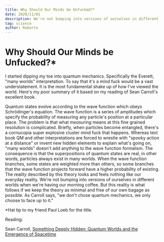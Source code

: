 ```yaml
---
title: Why Should Our Minds be Unfucked?*
date: 2020/11/01
description: We're not bumping into versions of ourselves in different worlds when we're having our morning coffee.
tag: science
author: Roberto
---
```


# Why Should Our Minds be Unfucked?\*

I started dipping my toe into quantum mechanics. Specifically the Everett, "many worlds" interpretation. To say that it's a mind fuck would be a vast understatement. It is the most fundamental shake up of how I've viewed the world. Here's my poor summary of it based on my reading of Sean Carroll's excellent book.

Quantum states evolve according to the wave function which obeys Schrödinger's equation. The wave function is a series of amplitudes which specify the probability of measuring any particle's position at a particular place. The problem is that what _measuring_ means at this fine grained resolution is complicated. Briefly, when particles become entangled, there's a cornucopia super explosive cluster mind fuck that happens. Whereas text book QM and other interpretations are forced to wrestle with "spooky action at a distance" or invent new hidden elements to explain what's going on, "many worlds" doesn't add anything to the wave function formalism. The consequence is that the superpositions of quantum states are real, in other words, particles always exist in many worlds. When the wave function branches, some states are weighted more than others, so some branches that the wave function projects forward have a higher probability of existing. The reality described by this theory looks and feels nothing like our everyday reality. We're not bumping into versions of ourselves in different worlds when we're having our morning coffee. But this reality is what follows if we keep the theory as minimal and free of our own bagage as possible. As Carroll says, "we don't chose quantum mechanics, we only choose to face up to it."

\*Hat tip to my friend Paul Loeb for the title.

Reading:

Sean Carroll, [Something Deeply Hidden: Quantum Worlds and the Emergence of Spacetime](https://www.amazon.com/Something-Deeply-Hidden-Emergence-Spacetime/dp/1524743011)
